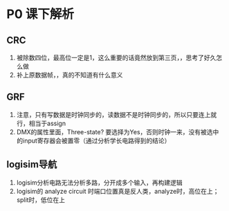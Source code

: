 # P0 课下解析

## CRC
1. 被除数四位，最高位一定是1，这么重要的话竟然放到第三页，，思考了好久怎么做
2. 补上原数据帧，，真的不知道有什么意义

## GRF
1. 注意，只有写数据是时钟同步的，读数据不是时钟同步的，所以只要连上就行，相当于assign
2. DMX的属性里面，Three-state? 要选择为Yes，否则时钟一来，没有被选中的input寄存器会被置零（通过分析学长电路得到的结论）

## logisim导航
1. logisim分析电路无法分析多路，分开成多个输入，再构建逻辑
2. logisim的 analyze circuit 时端口位置真是反人类，analyze时，高位在上；split时，低位在上
